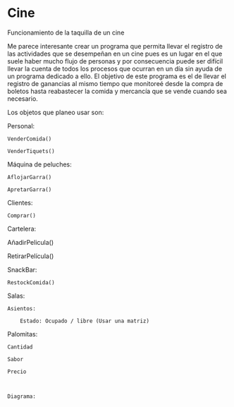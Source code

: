 # Cine
Funcionamiento de la taquilla de un cine

Me parece interesante crear un programa que permita llevar el registro de las actividades que se desempeñan en un cine pues es un lugar en el que suele haber mucho flujo de personas y por consecuencia puede ser difícil llevar la cuenta de todos los procesos que ocurran en un día sin ayuda de un programa dedicado a ello.
El objetivo de este programa es el de llevar el registro de ganancias al mismo tiempo que monitoreé desde la compra de boletos hasta reabastecer la comida y mercancía que se vende cuando sea necesario.

Los objetos que planeo usar son:

Personal:

	VenderComida()
	
	VenderTiquets()
	
	
Máquina de peluches:

	AflojarGarra()
	
	ApretarGarra()	
	
Clientes:

	Comprar()
	
Cartelera:

AñadirPelicula()

RetirarPelícula()
	
SnackBar:

	RestockComida()
	
Salas:

	Asientos:

		Estado: Ocupado / libre (Usar una matriz)
	
Palomitas:

	Cantidad
	
	Sabor
	
	Precio
	
	
	
	Diagrama:
	

	

